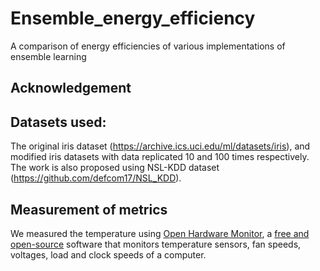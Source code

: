 # Ensemble_energy_efficiency
A comparison of energy efficiencies of various implementations of ensemble learning

## Acknowledgement

## Datasets used:
The original iris dataset (https://archive.ics.uci.edu/ml/datasets/iris), and modified iris datasets with data replicated 10 and 100 times respectively.
The work is also proposed using NSL-KDD dataset (https://github.com/defcom17/NSL_KDD).

## Measurement of metrics
We measured the temperature using [Open Hardware Monitor](https://openhardwaremonitor.org/), a [free and open-source](https://github.com/openhardwaremonitor/openhardwaremonitor) software that monitors temperature sensors, fan speeds, voltages, load and clock speeds of a computer.
